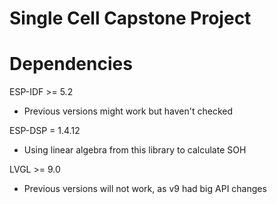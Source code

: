 # Single Cell Capstone Project

# Dependencies
ESP-IDF >= 5.2
- Previous versions might work but haven't checked

ESP-DSP = 1.4.12 
- Using linear algebra from this library to calculate SOH

LVGL >= 9.0
- Previous versions will not work, as v9 had big API changes



